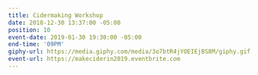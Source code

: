```yaml
---
title: Cidermaking Workshop
date: 2018-12-30 13:37:00 -05:00
position: 10
event-date: 2019-01-30 19:30:00 -05:00
end-time: '09PM'
giphy-url: https://media.giphy.com/media/3o7btR4jYOEIEjBS8M/giphy.gif
event-url: https://makeciderin2019.eventbrite.com
---
```


